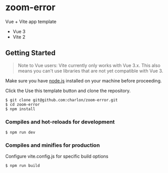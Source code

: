 # zoom-error

Vue + Vite app template

* Vue 3
* Vite 2

## Getting Started

> Note to Vue users: Vite currently only works with Vue 3.x. This also means you can't use libraries that are not yet compatible with Vue 3.

Make sure you have [node.js](https://nodejs.org/en/) installed on your machine before proceeding.

Click the Use this template button and clone the repository.

```
$ git clone git@github.com:charlon/zoom-error.git
$ cd zoom-error
$ npm install

```
### Compiles and hot-reloads for development
```
$ npm run dev
```

### Compiles and minifies for production
Configure vite.config.js for specific build options
```
$ npm run build
```
